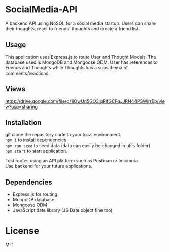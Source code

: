 # SocialMedia-API
A backend API using NoSQL for a social media startup.
Users can share their thoughts, react to friends' thoughts and create a friend list.

## Usage

This application uses Express.js to route User and Thought Models.
The database used is MongoDB and Mongoose ODM. User has references to Friends and Thoughts while Thoughts has a subschema of comments/reactions.

## Views
https://drive.google.com/file/d/1iOwUn5GO3iqRIfGCFqJJRN44PSWjrrEp/view?usp=sharing

## Installation

git clone the repository code to your local environment. <br/>
`npm i` to install dependencies <br/>
`npm run seed` to seed data (data can easily be changed in utils folder) <br/>
`npm start` to start application. <br/>

Test routes using an API platform such as Postman or Insomnia. <br/>
Use backend for your future applications.

## Dependencies
- Express.js for routing
- MongoDB database
- Mongoose ODM
- JavaScript date library (JS Date object fine too)

# License 
MIT
